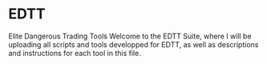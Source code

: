 # EDTT
Elite Dangerous Trading Tools
Welcome to the EDTT Suite, where I will be uploading all scripts and tools developped for EDTT, as well as descriptions and instructions for each tool in this file.
